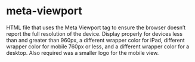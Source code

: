 # meta-viewport
HTML file that uses the Meta Viewport tag to ensure the browser doesn’t report the full resolution of the device. 
Display properly for devices less than and greater than 960px, a different wrapper color for iPad, different wrapper color for mobile 760px or less, and a different wrapper color for a desktop. 
Also required was a smaller logo for the mobile view.
